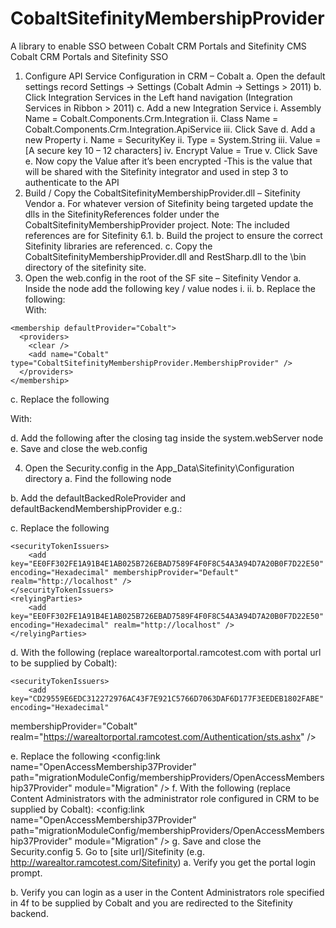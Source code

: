 # CobaltSitefinityMembershipProvider
A library to enable SSO between Cobalt CRM Portals and Sitefinity CMS
Cobalt CRM Portals and Sitefinity SSO
1.	Configure API Service Configuration in CRM – Cobalt
a.	Open the default settings record Settings -> Settings (Cobalt Admin -> Settings > 2011)
b.	Click Integration Services in the Left hand navigation (Integration Services in Ribbon > 2011)
c.	Add a new Integration Service
i.	Assembly Name = Cobalt.Components.Crm.Integration
ii.	Class Name = Cobalt.Components.Crm.Integration.ApiService
iii.	Click Save
d.	Add a new Property
i.	Name = SecurityKey
ii.	Type = System.String
iii.	Value = [A secure key 10 – 12 characters]
iv.	Encrypt Value = True
v.	Click Save
e.	Now copy the Value after it’s been encrypted -This is the value that will be shared with the Sitefinity integrator and used in step 3 to authenticate to the API
2.	Build / Copy the CobaltSitefinityMembershipProvider.dll – Sitefinity Vendor
a.	For whatever version of Sitefinity being targeted update the dlls in the SitefinityReferences folder under the CobaltSitefinityMembershipProvider project. Note: The included references are for Sitefinity 6.1.
b.	Build the project to ensure the correct Sitefinity libraries are referenced.
c.	Copy the CobaltSitefinityMembershipProvider.dll and RestSharp.dll to the \bin directory of the sitefinity site. 
3.	Open the web.config in the root of the SF site – Sitefinity Vendor
a.	Inside the <appSettings> node add the following key / value nodes
i.	<add key="CobaltApiUrl" value="[The endpoint url is the root of the API site configured for the CRM org to be supplied by Cobalt (e.g. http://warealtorapi.ramcotest.com/)]" />
ii.	<add key="CobaltApiKey" value="[The security key is the encrypted value from step 1e above to be supplied by Cobalt. (e.g. 1YI7czOOd20rP1JK93VOdg==)]" />
b.	Replace the following:
      <roleManager enabled="false" />  
    <membership defaultProvider="Default"> 
      <providers>
        <clear /> 
        <add name="Default" type="Telerik.Sitefinity.Security.Data.SitefinityMembershipProvider, Telerik.Sitefinity" />
      </providers>
    </membership>
With:
  <roleManager enabled="true" defaultProvider="Cobalt">
      <providers>
        <clear />
        <add name="Cobalt" type="CobaltSitefinityMembershipProvider.RoleProvider" />
      </providers>
    </roleManager>

    <membership defaultProvider="Cobalt">
      <providers>
        <clear />
        <add name="Cobalt" type="CobaltSitefinityMembershipProvider.MembershipProvider" />
      </providers>
    </membership>

c.	Replace the following
           <federatedAuthentication>
        <wsFederation passiveRedirectEnabled="true" issuer="http://localhost" realm="http://localhost" requireHttps="false" />
        <cookieHandler requireSsl="false" />
      </federatedAuthentication>

With:
<federatedAuthentication>
        <wsFederation passiveRedirectEnabled="true" issuer="https://warealtorportal.ramcotest.com/Authentication/sts.ashx" realm="https://warealtor.ramcotest.com" requireHttps="true" />
        <cookieHandler requireSsl="true" />
      </federatedAuthentication>

d.	Add the following after the </security> closing tag inside the system.webServer node
    <rewrite>
      <rules>
        <rule name="Sitefinity STS Signout" stopProcessing="true">
            <match url="^sitefinity/signout$" />
            <conditions logicalGrouping="MatchAll" trackAllCaptures="false">
                <add input="{QUERY_STRING}" pattern="sts_signout=true" negate="true" />
            </conditions>
            <action type="Redirect" url="/Sitefinity/Signout?sts_signout=true" appendQueryString="true" redirectType="Temporary" />
        </rule>
      </rules>
    </rewrite>
e.	Save and close the web.config

4.	Open the Security.config in the App_Data\Sitefinity\Configuration directory
a.	Find the following node
<securityConfig xmlns:config="urn:telerik:sitefinity:configuration" xmlns:type="urn:telerik:sitefinity:configuration:type" config:version="6.1.4700.0" authCookieName=".SFAUTH-sfsandbox.ramcotest.com" rolesCookieName=".SFROLES-sfsandbox.ramcotest.com" validationKey="[Variable]" decryptionKey="[Variable]">
b.	Add the defaultBackedRoleProvider and defaultBackendMembershipProvider e.g.:
<securityConfig xmlns:config="urn:telerik:sitefinity:configuration" xmlns:type="urn:telerik:sitefinity:configuration:type" config:version="6.1.4700.0" authCookieName="[Variable]" rolesCookieName=".SFROLES-sfsandbox.ramcotest.com" validationKey="[Variable]" decryptionKey="[Variable]" defaultBackendRoleProvider="Cobalt" defaultBackendMembershipProvider="Cobalt">

c.	Replace the following

	<securityTokenIssuers>
		<add key="EE0FF302FE1A91B4E1AB025B726EBAD7589F4F0F8C54A3A94D7A20B0F7D22E50" encoding="Hexadecimal" membershipProvider="Default" realm="http://localhost" />
	</securityTokenIssuers>
	<relyingParties>
		<add key="EE0FF302FE1A91B4E1AB025B726EBAD7589F4F0F8C54A3A94D7A20B0F7D22E50" encoding="Hexadecimal" realm="http://localhost" />
	</relyingParties>
d.	With the following (replace warealtorportal.ramcotest.com with portal url to be supplied by Cobalt):

	<securityTokenIssuers>
		<add key="CD29559E6EDC312272976AC43F7E921C5766D7063DAF6D177F3EEDEB1802FABE" encoding="Hexadecimal" 
membershipProvider="Cobalt" realm="https://warealtorportal.ramcotest.com/Authentication/sts.ashx" />
	</securityTokenIssuers>
	<relyingParties>
		<add key="CD29559E6EDC312272976AC43F7E921C5766D7063DAF6D177F3EEDEB1802FABE" encoding="Hexadecimal" 
realm="https://warealtor.ramcotest.com" />
	</relyingParties>


e.	Replace the following
	<membershipProviders>
		<config:link name="OpenAccessMembership37Provider" path="migrationModuleConfig/membershipProviders/OpenAccessMembership37Provider" module="Migration" />
	</membershipProviders>
f.	With the following (replace Content Administrators with the administrator role configured in CRM to be supplied by Cobalt):
		<roleProviders>
		<add title="Cobalt" description="Cobalt" type="CobaltSitefinityMembershipProvider.SitefinityRoleDataProvider, CobaltSitefinityMembershipProvider" enabled="True" name="Cobalt" />
	</roleProviders>
	<membershipProviders>
		<config:link name="OpenAccessMembership37Provider" path="migrationModuleConfig/membershipProviders/OpenAccessMembership37Provider" module="Migration" />
		<add title="Cobalt" description="Cobalt" type="CobaltSitefinityMembershipProvider.SitefinityMembershipDataProvider, CobaltSitefinityMembershipProvider" enabled="True" name="Cobalt" />
	</membershipProviders>
	<administrativeRoles>
		<role roleProvider="Cobalt" roleName="Content Administrators" />
	</administrativeRoles>
g.	Save and close the Security.config
5.	Go to [site url]/Sitefinity (e.g. http://warealtor.ramcotest.com/Sitefinity)
a.	Verify you get the portal login prompt.

 
b.	Verify you can login as a user in the Content Administrators role specified in 4f to be supplied by Cobalt and you are redirected to the Sitefinity backend.
